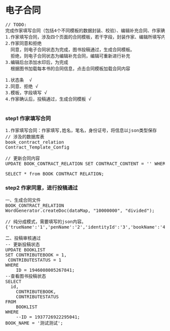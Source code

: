# 电子合同
<pre>
// TODO:
完成作家填写合同（包括4个不同模板的数据封装、校验）、编辑补充合同、作家确认（包括同意和拒绝）、完成后提供合同下载功能
1.作家填写合同，涉及四个页面的合同模板，若干字段，封装作家、编辑所填写内容，更新book_contract_relation，于页面展示
2.作家同意和拒绝
  同意，则电子合同状态为完成，图书投稿通过，生成合同模板。
  拒绝，则电子合同状态为编辑补充合同，编辑可重新进行补充
3.编辑后台添加水印后，为完成
  根据图书加载每本书的合同信息，点击合同模板加载合同内容

1.状态条  √
2.同意、拒绝 √
3.模板，字段填写 √
4.作家确认后，投稿通过，生成合同模板 √

</pre>
### step1 作家填写合同
<pre>
1.作家填写合同：作家填写,姓名，笔名，身份证号，将信息以json类型保存
// 涉及的数据库表
book_contract_relation
Contract_Template_Config

// 更新合同内容
UPDATE BOOK_CONTRACT_RELATION SET CONTRACT_CONTENT = '' WHERE BOOK_ID = '';

SELECT * from BOOK_CONTRACT_RELATION;
</pre>


### step2 作家同意，进行投稿通过
<pre>
一、生成合同文件
BOOK_CONTRACT_RELATION
WordGenerator.createDoc(dataMap, "10000000", "divided");

// 纯分成模式，需要填写的json内容。
{'trueName':'1','penName':'2','identityId':'3','bookName':'4','signature':'5','wordCountMixSerial':'6','wordCountMaxSerial':'7','complateYearSerial':'8','complateMonthSerial':'9','complateDaySerial':'10','activityCount':'11','dividedA':'12','dividedB':'13','monthWordCount':'14','copyRightMoney':'15','physicalBookPer':'16','derivativesPer':'17','validPeriodYearComplate':'18','authTrueName':'19','authPenName':'20','authBookName':'21','userTrueName':'22','userPenName':'23','userSex':'24','userBookName':'25','userAddrress':'26','userCode':'27','userIdentityId':'28','userFixTel':'29','userTel':'30','userqq':'31','userEmail':'32','userAccountName':'33','userAccountId':'34','userBankName':'35','userBankAddrerss':'36','bookNameForOutline':'37','bookTypeForOutline':'38','backgroundForOutline':'39','mainRole':'40','plot':'41','writingStatus':'0','wordCountMixComplate':'1000','complateYear':'1000','complateMonth':'1000','complateDay':'1000','validPeriodYearSerial':'1000','uploadWordCountMix':'1000'}

二、投稿审核通过
-- 更新投稿状态
UPDATE BOOKLIST
SET CONTRIBUTEBOOK = 1,
 CONTRIBUTESTATUS = 1
WHERE
	ID = 1946008005267841;
--查看图书投稿状态
SELECT
  id,
	CONTRIBUTEBOOK,
	CONTRIBUTESTATUS
FROM
	BOOKLIST
WHERE
	--ID = 1937726922295041;
BOOK_NAME = '测试测试';
</pre>

<pre>

</pre>
